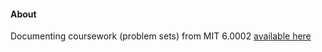 #### About

Documenting coursework (problem sets) from MIT 6.0002 [available here](https://ocw.mit.edu/courses/electrical-engineering-and-computer-science/6-0002-introduction-to-computational-thinking-and-data-science-fall-2016/readings/)

